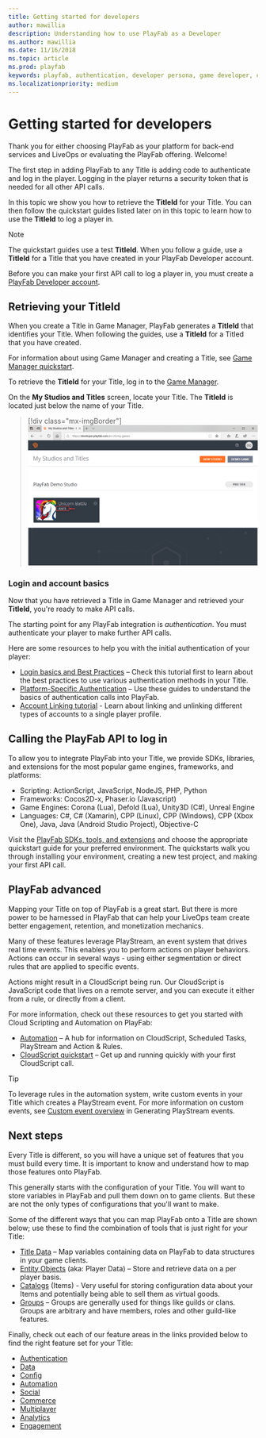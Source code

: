 ```yaml
---
title: Getting started for developers
author: mawillia
description: Understanding how to use PlayFab as a Developer
ms.author: mawillia
ms.date: 11/16/2018
ms.topic: article
ms.prod: playfab
keywords: playfab, authentication, developer persona, game developer, catalogs, entities, groups, automation, liveops, player data, cloudscript, playfab features, mobile login, social login
ms.localizationpriority: medium
---
```


# Getting started for developers

Thank you for either choosing PlayFab as your platform for back-end services and LiveOps or evaluating the PlayFab offering. Welcome!

The first step in adding PlayFab to any Title is adding code to authenticate and log in the player. Logging in the player returns a security token that is needed for all other API calls.

In this topic we show you how to retrieve the **TitleId** for your Title. You can then follow the quickstart guides listed later on in this topic to learn how to use the **TitleId** to log a player in.

> [!NOTE]
> The quickstart guides use a test **TitleId**. When you follow a guide, use a **TitleId** for a Title that you have created in your PlayFab Developer account.

Before you can make your first API call to log a player in, you must create a [PlayFab Developer account](pfab-account.md).

## Retrieving your TitleId

When you create a Title in Game Manager, PlayFab generates a **TitleId** that identifies your Title. When following the guides, use a **TitleId** for a Titled that you have created.

For information about using Game Manager and creating a Title, see [Game Manager quickstart](../features/config/gamemanager/quickstart.md).

To retrieve the **TitleId** for your Title, log in to the [Game Manager](https://developer.playfab.com/en-us/login).

On the **My Studios and Titles** screen, locate your Title. The **TitleId** is located just below the name of your Title.

> [!div class="mx-imgBorder"]
> ![Game Manager - My Studios and Titles - Title ID](images/my-titlles-titleid.png)  

### Login and account basics

Now that you have retrieved a Title in Game Manager and retrieved your **TitleId**, you're ready to make API calls.

The starting point for any PlayFab integration is *authentication*. You must authenticate your player to make further API calls.

Here are some resources to help you with the initial authentication of your player:

- [Login basics and Best Practices](../features/authentication/login/login-basics-best-practices.md) – Check this tutorial first to learn about the best practices to use various authentication methods in your Title.
- [Platform-Specific Authentication](../features/authentication/platform-specific-authentication/index.md) – Use these guides to understand the basics of authentication calls into PlayFab.
- [Account Linking tutorial](../features/authentication/login/quickstart.md) - Learn about linking and unlinking different types of accounts to a single player profile.

## Calling the PlayFab API to log in

To allow you to integrate PlayFab into your Title, we provide SDKs, libraries, and extensions for the most popular game engines, frameworks, and platforms:

- Scripting: ActionScript, JavaScript, NodeJS, PHP, Python
- Frameworks: Cocos2D-x, Phaser.io (Javascript)
- Game Engines: Corona (Lua), Defold (Lua), Unity3D (C#), Unreal Engine
- Languages: C#, C# (Xamarin), CPP (Linux), CPP (Windows), CPP (Xbox One), Java, Java (Android Studio Project), Objective-C

Visit the [PlayFab SDKs, tools, and extensions](~/index?#pivot=documentation&panel=sdks) and choose the appropriate quickstart guide for your preferred environment. The quickstarts walk you through installing your environment, creating a new test project, and making your first API call.

## PlayFab advanced

Mapping your Title on top of PlayFab is a great start. But there is more power to be harnessed in PlayFab that can help your LiveOps team create better engagement, retention, and monetization mechanics.

Many of these features leverage PlayStream, an event system that drives real time events. This enables you to perform actions on player behaviors. Actions can occur in several ways - using either segmentation or direct rules that are applied to specific events.

Actions might result in a CloudScript being run. Our CloudScript is JavaScript code that lives on a remote server, and you can execute it either from a rule, or directly from a client.

For more information, check out these resources to get you started with Cloud Scripting and Automation on PlayFab:

- [Automation](../index?#pivot=documentation&panel=automation) – A hub for information on CloudScript, Scheduled Tasks, PlayStream and Action & Rules.
- [CloudScript quickstart](../features/automation/cloudscript/quickstart.md) – Get up and running quickly with your first CloudScript call.

> [!TIP]
> To leverage rules in the automation system, write custom events in your Title which creates a PlayStream event. For more information on custom events, see [Custom event overview](../features/analytics/metrics/playstream-events.md#custom-event-overview) in Generating PlayStream events.

## Next steps

Every Title is different, so you will have a unique set of features that you must build every time. It is important to know and understand how to map those features onto PlayFab.

This generally starts with the configuration of your Title. You will want to store variables in PlayFab and pull them down on to game clients. But these are not the only types of configurations that you'll want to make.

Some of the different ways that you can map PlayFab onto a Title are shown below; use these to find the combination of tools that is just right for your Title:

- [Title Data](../features/config/titledata/quickstart.md) – Map variables containing data on PlayFab to data structures in your game clients.
- [Entity Objects](../features/data/entities/quickstart.md) (aka: Player Data) – Store and retrieve data on a per player basis.
- [Catalogs](../features/commerce/items/catalogs.md) (Items) - Very useful for storing configuration data about your Items and potentially being able to sell them as virtual goods.
- [Groups](../features/social/groups/using-shared-group-data.md) – Groups are generally used for things like guilds or clans. Groups are arbitrary and have members, roles and other guild-like features.

Finally, check out each of our feature areas in the links provided below to find the right feature set for your Title:

- [Authentication](../index?#pivot=documentation&panel=authentication)
- [Data](../index?#pivot=documentation&panel=data)
- [Config](../index?#pivot=documentation&panel=config)
- [Automation](../index?#pivot=documentation&panel=automation)
- [Social](../index?#pivot=documentation&panel=social)
- [Commerce](../index?#pivot=documentation&panel=commerce)
- [Multiplayer](../index?#pivot=documentation&panel=multiplayer)
- [Analytics](../index?#pivot=documentation&panel=analytics)
- [Engagement](../index?#pivot=documentation&panel=engagement)
